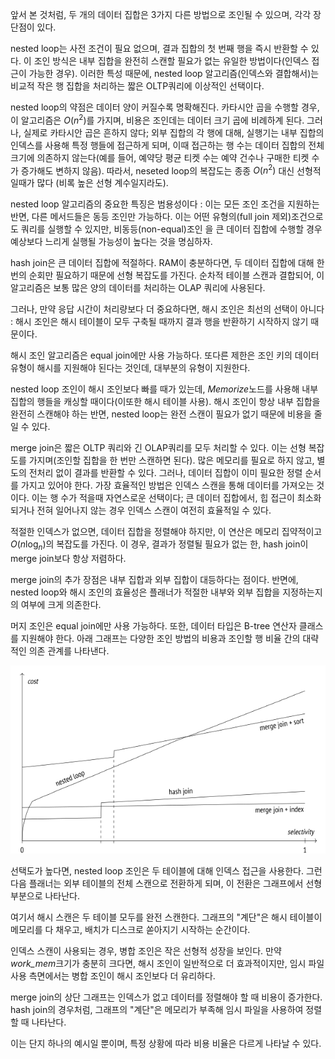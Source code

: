 앞서 본 것처럼, 두 개의 데이터 집합은 3가지 다른 방법으로 조인될 수 있으며, 각각 장단점이 있다.

nested loop는 사전 조건이 필요 없으며, 결과 집합의 첫 번째 행을 즉시 반환할 수 있다.
이 조인 방식은 내부 집합을 완전히 스캔할 필요가 없는 유일한 방법이다(인덱스 접근이 가능한 경우).
이러한 특성 때문에, nested loop 알고리즘(인덱스와 결합해서)는 비교적 작은 행 집합을 처리하는 짧은 OLTP쿼리에 이상적인 선택이다.

nested loop의 약점은 데이터 양이 커질수록 명확해진다.
카타시안 곱을 수행할 경우, 이 알고리즘은 $O(n^2)$를 가지며, 비용은 조인데는 데이터 크기 곱에 비례하계 된다.
그러나, 실제로 카타시안 곱은 흔하지 않다; 외부 집합의 각 행에 대해, 실행기는 내부 집합의 인덱스를 사용해 특정 행들에 접근하게 되며, 이때 접근하는 행 수는 데이터 집합의 전체 크기에 의존하지 않는다(예를 들어, 예약당 평균 티켓 수는 예약 건수나 구매한 티켓 수가 증가해도 변하지 않음).
따라서, neseted loop의 복잡도는 종종 $O(n^2)$ 대신 선형적일때가 많다 (비록 높은 선형 계수일지라도).

nested loop 알고리즘의 중요한 특징은 범용성이다 : 이는 모든 조인 조건을 지원하는 반면, 다른 메서드들은 동등 조인만 가능하다. 이는 어떤 유형의(full join 제외)조건으로도 쿼리를 실행할 수 있지만, 비동등(non-equal)조인 을 큰 데이터 집합에 수행할 경우 예상보다 느리게 실행될 가능성이 높다는 것을 명심하자.

hash join은 큰 데이터 집합에 적절하다. RAM이 충분하다면, 두 데이터 집합에 대해 한 번의 순회만 필요하기 때문에 선형 복잡도를 가진다. 순차적 테이블 스캔과 결합되어, 이 알고리즘은 보통 많은 양의 데이터를 처리하는 OLAP 쿼리에 사용된다.

그러나, 만약 응답 시간이 처리량보다 더 중요하다면, 해시 조인은 최선의 선택이 아니다 : 해시 조인은 해시 테이블이 모두 구축될 때까지 결과 행을 반환하기 시작하지 않기 때문이다.

해시 조인 알고리즘은 equal join에만 사용 가능하다. 또다른 제한은 조인 키의 데이터 유형이 해시를 지원해야 된다는 것인데, 대부분의 유형이 지원한다.

nested loop 조인이 해시 조인보다 빠를 때가 있는데, *Memorize*노드를 사용해 내부 집합의 행들을 캐싱할 때이다(이또한 해시 테이블 사용).
해시 조인이 항상 내부 집합을 완전히 스캔해야 하는 반면, nested loop는 완전 스캔이 필요가 없기 때문에 비용을 줄일 수 있다.

merge join은 짧은 OLTP 쿼리와 긴 OLAP쿼리를 모두 처리할 수 있다. 이는 선형 복잡도를 가지며(조인할 집합을 한 번만 스캔하면 된다). 많은 메모리를 필요로 하지 않고, 별도의 전처리 없이 결과를 반환할 수 있다.
그러나, 데이터 집합이 이미 필요한 정렬 순서를 가지고 있어야 한다.
가장 효율적인 방법은 인덱스 스캔을 통해 데이터를 가져오는 것이다. 이는 행 수가 적을때 자연스로운 선택이다;
큰 데이터 집합에서, 힙 접근이 최소화되거나 전혀 일어나지 않는 경우 인덱스 스캔이 여전히 효율적일 수 있다.

적절한 인덱스가 없으면, 데이터 집합을 정렬해야 하지만, 이 연산은 메모리 집약적이고 $O(n\log_n)$의 복잡도를 가진다. 이 경우, 결과가 정렬될 필요가 없는 한, hash join이 merge join보다 항상 저렴하다.

merge join의 추가 장점은 내부 집합과 외부 집합이 대등하다는 점이다. 반면에, nested loop와 해시 조인의 효율성은 플래너가 적절한 내부와 외부 집합을 지정하는지의 여부에 크게 의존한다.

머지 조인은 equal join에만 사용 가능하다. 또한, 데이터 타입은 B-tree 연산자 클래스를 지원해야 한다.
아래 그래프는 다양한 조인 방법의 비용과  조인할 행 비율 간의 대략적인 의존 관계를 나타낸다.

![](_static/Pasted%20image%2020241025145018.png)

선택도가 높다면, nested loop 조인은 두 테이블에 대해 인덱스 접근을 사용한다. 그런 다음 플래너는 외부 테이블의 전체 스캔으로 전환하게 되며, 이 전환은 그래프에서 선형 부분으로 나타난다.

여기서 해시 스캔은 두 테이블 모두를 완전 스캔한다. 그래프의 "계단"은 해시 테이블이 메모리를 다 채우고, 배치가 디스크로 쏟아지기 시작하는 순간이다.

인덱스 스캔이 사용되는 경우, 병합 조인은 작은 선형적 성장을 보인다.
만약 *work_mem*크기가 충분히 크다면, 해시 조인이 일반적으로 더 효과적이지만, 임시 파일 사용 측면에서는 병합 조인이 해시 조인보다 더 유리하다.

merge join의 상단 그래프는 인덱스가 없고 데이터를 정렬해야 할 때 비용이 증가한다. hash join의 경우처럼, 그래프의 "계단"은 메모리가 부족해 임시 파일을 사용하여 정렬할 때 나타난다.

이는 단지 하나의 예시일 뿐이며, 특정 상황에 따라 비용 비율은 다르게 나타날 수 있다.